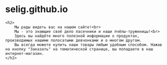 # selig.github.io
    <h2>
        Мы рады видеть вас на нашем сайте!<br>
        Мы - это знающие своё дело пасечники и наши пчёлы-труженицы!<br>
        Здесь вы найдёте много полезной информации о продуктах, производимых нашими полосатыми девчонками и о многом другом.
        Вы всегда можете купить наши товары любым удобным способом. Нажав на кнопку "Заказать" на тематической странице, вы попадаете в наш интернет-магазин.
    </h2>
